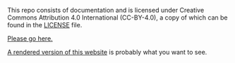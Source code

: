 [//]: # (SPDX-License-Identifier: CC-BY-4.0)

This repo consists of documentation and is licensed under Creative
Commons Attribution 4.0 International (CC-BY-4.0), a copy of which
can be found in the [LICENSE](LICENSE) file.

[Please go here.](https://github.com/LF-Decentralized-Trust/governance)

[A rendered version of this website](https://lf-decentralized-trust.github.io/governance/)
is probably what you want to see.
